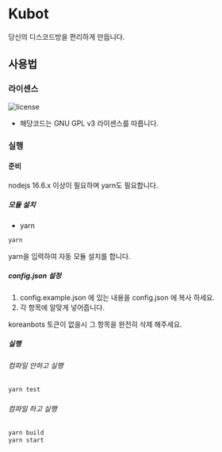 # Kubot

당신의 디스코드방을 편리하게 만듭니다.

## 사용법

### 라이센스

![license](https://img.shields.io/github/license/Migan178/kubot)

- 해당코드는 GNU GPL v3 라이센스를 따릅니다.

### 실행

#### 준비

nodejs 16.6.x 이상이 필요하며 yarn도 필요합니다.

##### 모듈 설치

- yarn

```sh
yarn
```

yarn을 입력하여 자동 모듈 설치를 합니다.

##### config.json 설정

1. config.example.json 에 있는 내용을 config.json 에 복사 하세요.
2. 각 항목에 알맞게 넣어줍니다.

koreanbots 토큰이 없을시 그 항목을 완전히 삭제 해주세요.

##### 실행

###### 컴파일 안하고 실행

```sh
yarn test
```

###### 컴파일 하고 실행

```sh
yarn build
yarn start
```
